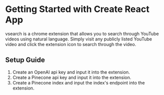 # Getting Started with Create React App

vsearch is a chrome extension that allows you to search through YouTube videos using natural language. Simply visit any publicly listed YouTube video and click the extension icon to search through the video.

## Setup Guide
1. Create an OpenAI api key and input it into the extension.
2. Create a Pinecone api key and input it into the extension.
3. Create a Pinecone index and input the index's endpoint into the extension.